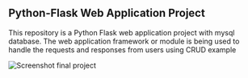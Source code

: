 ## Python-Flask Web Application Project

This repository is a Python Flask web application project with mysql database. The web application framework or module is being used to handle the requests and responses from users using CRUD example

![Screenshot final project](https://user-images.githubusercontent.com/63597726/205818342-696a97f0-8728-4d08-9038-e325f5bc43d6.png)
